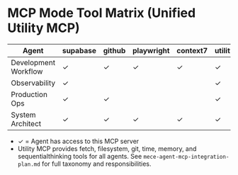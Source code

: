 # MCP Mode Tool Matrix (Unified Utility MCP)

| Agent                | supabase | github | playwright | context7 | utility |
| -------------------- | -------- | ------ | ---------- | -------- | ------- |
| Development Workflow | ✓        | ✓      | ✓          | ✓        | ✓       |
| Observability        | ✓        |        |            |          | ✓       |
| Production Ops       | ✓        | ✓      |            |          | ✓       |
| System Architect     | ✓        | ✓      | ✓          | ✓        | ✓       |

- ✓ = Agent has access to this MCP server
- Utility MCP provides fetch, filesystem, git, time, memory, and sequentialthinking tools for all agents. See `mece-agent-mcp-integration-plan.md` for full taxonomy and responsibilities.
